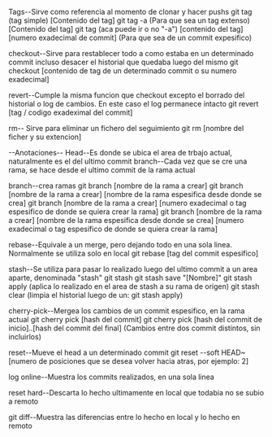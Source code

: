 Tags--Sirve como referencia al momento de clonar y hacer pushs
git tag (tag simple) [Contenido del tag]
git tag -a (Para que sea un tag extenso) [Contenido del tag]
git tag (aca puede ir o no "-a") [contenido del tag] [numero exadecimal de commit] (Para que sea de un commit expesifico)

checkout--Sirve para restablecer todo a como estaba en un determinado commit incluso desacer el historial que quedaba luego del mismo
git checkout [contenido de tag de un determinado commit o su numero exadecimal]

revert--Cumple la misma funcion que checkout excepto el borrado del historial o log de cambios. En este caso el log permanece intacto
git revert [tag / codigo exadeximal del commit]

rm-- Sirve para eliminar un fichero del seguimiento
git rm [nombre del ficher y su extencion]

--Anotaciones--
Head--Es donde se ubica el area de trbajo actual, naturalmente es el del ultimo commit
branch--Cada vez que se cre una rama, se hace desde el ultimo commit de la rama actual

branch--crea ramas
git branch [nombre de la rama a crear]
git branch [nombre de la rama a crear] [nombre de la rama espesifica desde donde se crea]
git branch [nombre de la rama a crear] [numero exadecimal o tag espesifico de donde se quiera crear la rama]
git branch [nombre de la rama a crear] [nombre de la rama espesifica desde donde se crea] [numero exadecimal o tag espesifico de donde se quiera crear la rama]

rebase--Equivale a un merge, pero dejando todo en una sola linea. Normalmente se utiliza solo en local
git rebase [tag del commit espesifico]

stash--Se utiliza para pasar lo realizado luego del ultimo commit a un area aparte, denominada "stash"
git stash
git stash save "[Nombre]"
git stash apply (aplica lo realizado en el area de stash a su rama de origen)
git stash clear (limpia el historial luego de un: git stash apply)

cherry-pick--Mergea los cambios de un commit espesifico, en la rama actual
git cherry pick [hash del commit]
git cherry pick [hash del commit de inicio]..[hash del commit del final] (Cambios entre dos commit distintos, sin incluirlos)

reset--Mueve el head a un determinado commit
git reset --soft HEAD~[numero de posiciones que se desea volver hacia atras, por ejemplo: 2]

log online--Muestra los commits realizados, en una sola linea

reset hard--Descarta lo hecho ultimamente en local que todabia no se subio a remoto

git diff--Muestra las diferencias entre lo hecho en local y lo hecho en remoto
